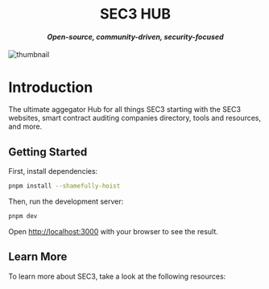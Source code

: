 <h1 align="center">
  SEC3 HUB
</h1>

<h4 align="center">
<i>Open-source, community-driven, security-focused</i>
</h4>

![thumbnail](https://github.com/darkgrovelabs/sec3hub/assets/7522096/46f002ba-2784-40dd-ad41-1185f5be7a5f)

# Introduction

The ultimate aggegator Hub for all things SEC3 starting with the SEC3 websites, smart contract auditing companies directory, tools and resources, and more.

## Getting Started

First, install dependencies:

```bash
pnpm install --shamefully-hoist
```

Then, run the development server:

```bash
pnpm dev
```

Open [http://localhost:3000](http://localhost:3000) with your browser to see the result.

## Learn More

To learn more about SEC3, take a look at the following resources:
